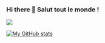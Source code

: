 ### Hi there 👋 Salut tout le monde !

![](https://visitor-badge.glitch.me/badge?page_id=IgorMeloS.IgorMeloS)

[![My GitHub stats](https://github-readme-stats.vercel.app/api?username=IgorMeloS)](https://github.com/IgorMeloS/github-readme-stats)

<!--
**IgorMeloS/IgorMeloS** is a ✨ _special_ ✨ repository because its `README.md` (this file) appears on your GitHub profile.

Here are some ideas to get you started:

- 🔭 I’m currently working on ...
- 🌱 I’m currently learning ...
- 👯 I’m looking to collaborate on ...
- 🤔 I’m looking for help with ...
- 💬 Ask me about ...
- 📫 How to reach me: ...
- 😄 Pronouns: ...
- ⚡ Fun fact: ...
-->
